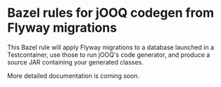 Bazel rules for jOOQ codegen from Flyway migrations
===================================================

This Bazel rule will apply Flyway migrations to a database
launched in a Testcontainer, use those to run jOOQ's code
generator, and produce a source JAR containing your generated
classes.


More detailed documentation is coming soon.
